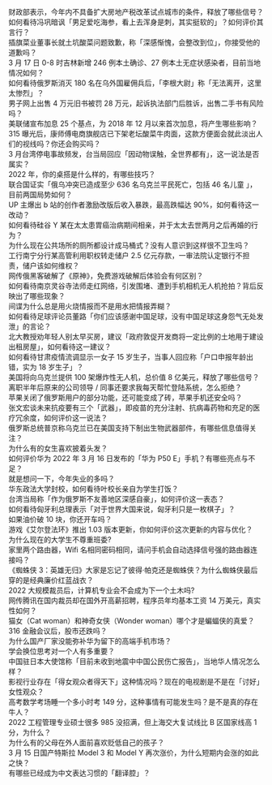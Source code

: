 财政部表示，今年内不具备扩大房地产税改革试点城市的条件，释放了哪些信号？  
如何看待冯巩暗讽「男足爱吃海参，看上去浑身是刺，其实挺软的」？如何评价其言行？  
插旗菜业董事长就土坑酸菜问题致歉，称「深感惭愧，会整改到位」，你接受他的道歉吗？  
3 月 17 日 0-8 时吉林新增 246 例本土确诊、27 例本土无症状感染者，目前当地情况如何？  
如何看待俄罗斯消灭 180 名在乌外国雇佣兵后，「李根大尉」称「无法离开，这里太惨烈」？  
男子网上出售 4 万元旧书被罚 28 万元，起诉执法部门后胜诉，出售二手书有风险吗？  
美联储宣布加息 25 个基点，为 2018 年 12 月以来首次加息，将产生哪些影响？  
315 曝光后，康师傅电商旗舰店已下架老坛酸菜牛肉面，这款方便面会就此淡出人们的视线吗？你还会购买吗？  
3 月台湾停电事故频发，台当局回应「因动物误触，全世界都有」，这一说法是否属实？  
2022 年，你的桌搭是什么样的，有哪些技巧？  
联合国证实「俄乌冲突已造成至少 636 名乌克兰平民死亡，包括 46 名儿童 」，目前两国局势如何？  
UP 主爆出 b 站的创作者激励改版后收入暴跌，最高跌幅达 90%，如何看待这一改动？  
如何看待硅谷 Y 某在太太患胃癌治病期间相亲，并于太太去世两月之后再婚的行为？  
为什么现在公共场所的厕所都设计成马桶式？没有人意识到这样很不卫生吗？  
工行南宁分行某高管利用职权转走储户 2.5 亿元存款，一审法院认定银行不担责，储户该如何维权？  
网传俄黑客破解了《原神》，免费游戏破解后体验会有何区别？  
如何看待南京灵谷寺法师走红网络，引发围堵、遭到手机相机无人机抢拍？背后反映出了哪些现象？  
间谍为什么总是用火烧情报而不是用水把情报弄糊？  
如何看待足球评论员董路「你们应该感谢中国足球，没有中国足球这身怨气无处发泄」的言论？  
北大教授劝年轻人别太早买房，建议「政府敦促开发商将一定比例的土地用于建设出租房屋」，如何看待这一建议？  
如何看待甘肃疫情流调显示一女子 15 岁生子，当事人回应称「户口申报年龄出错，实为 18 岁生子」？  
美国将向乌克兰提供 100 架爆炸性无人机，总价值 8 亿美元，释放了哪些信号？  
离职半年后原来的公司领导 / 同事还要求我每天帮忙登陆系统，怎么拒绝？  
苹果关闭了俄罗斯用户的部分功能，还可能变成了砖，苹果手机还安全吗？  
张文宏谈未来抗疫要有三个「武器」，即疫苗的充分注射、抗病毒药物和充足的医疗冗余度，如何评价这一说法？  
俄罗斯总统普京称乌克兰已在美国支持下制出生物武器部件，有哪些信息值得关注？  
为什么有的女生喜欢披着头发？  
如何评价华为 2022 年 3 月 16 日发布的「华为 P50 E」手机？有哪些亮点与不足？  
就是想问一下，今年失业的多吗？  
华东政法大学封校，如何看待叶校长亲自为学生打饭？  
台湾当局称「作为俄罗斯不友善地区深感自豪」，如何评价这一表态？  
如何看待匈牙利总理表示「对于世界大国来说，匈牙利只是一枚棋子」？  
如果油价破 10 块，你还开车吗？  
游戏《艾尔登法环》推出 1.03 版本更新，你如何评价这次更新的内容与优化？  
为什么现在的大学生不尊重班委?  
家里两个路由器，Wifi 名相同密码相同，请问手机会自动选择信号强的路由器连接吗？  
《蜘蛛侠 3：英雄无归》大家是忘记了彼得·帕克还是蜘蛛侠？为什么蜘蛛侠最后穿的是经典廉价红蓝战衣？  
2022 大规模裁员后，计算机专业会不会成为下一个土木吗?  
网传腾讯在国内裁员却在国外开高薪招聘，程序员年均基本工资 14 万美元，真实性如何？  
猫女（Cat woman）和神奇女侠（Wonder woman）哪个才是蝙蝠侠的真爱？  
316 金融会议后，股市还跌吗？  
为什么国产厂家没能弥补华为留下的高端手机市场？  
学会换位思考对一个人有多重要？  
中国驻日本大使馆称「目前未收到地震中中国公民伤亡报告」，当地华人情况怎么样？  
影视行业存在「得女观众者得天下」这种情况吗？现在的电视剧是不是在「讨好」女性观众？  
高考数学考场睡一个多小时考 149 分，这种事情有可能发生吗？是不是真的存在牛人？  
2022 工程管理专业硕士很多 985 没招满，但上海交大复试线比 B 区国家线高 1 分，为什么？  
为什么有的父母在外人面前喜欢贬低自己的孩子？  
3 月 15 日国产特斯拉 Model 3 和 Model Y 再次涨价，为什么短期内会涨的如此之快？  
有哪些已经成为中文表达习惯的「翻译腔」？  
